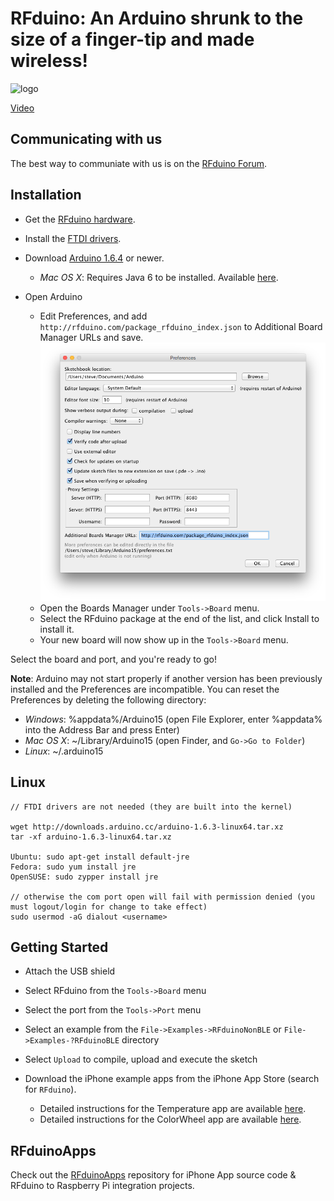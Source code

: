 # RFduino: An Arduino shrunk to the size of a finger-tip and made wireless!

![logo](https://raw.github.com/RFduino/RFduino/master/4up%20image.jpg)

[Video](http://www.youtube.com/watch?v=arWBdGwCJcM)  

## Communicating with us

The best way to communiate with us is on the [RFduino Forum](http://forum.RFduino.com).

## Installation

* Get the [RFduino hardware](http://RFduino.com).

* Install the [FTDI drivers](http://www.ftdichip.com/Drivers/VCP.htm).

* Download [Arduino 1.6.4](http://arduino.cc/en/Main/Software) or newer.
  * _Mac OS X_: Requires Java 6 to be installed. Available [here](https://support.apple.com/kb/DL1572?locale=en_US).

* Open Arduino
  * Edit Preferences, and add ```http://rfduino.com/package_rfduino_index.json``` to Additional Board Manager URLs and save.
      ![preferences](preferences.png)
  * Open the Boards Manager under ```Tools->Board``` menu.
  * Select the RFduino package at the end of the list, and click Install to install it.
  * Your new board will now show up in the ```Tools->Board``` menu.

Select the board and port, and you're ready to go!

<strong>Note</strong>: Arduino may not start properly if another version has been previously installed and the Preferences are incompatible.  You can reset the Preferences by deleting the following directory:
* _Windows_: %appdata%/Arduino15 (open File Explorer, enter %appdata% into the Address Bar and press Enter)
* _Mac OS X_: ~/Library/Arduino15 (open Finder, and ```Go->Go to Folder```)
* _Linux_: ~/.arduino15

## Linux

```
// FTDI drivers are not needed (they are built into the kernel)

wget http://downloads.arduino.cc/arduino-1.6.3-linux64.tar.xz
tar -xf arduino-1.6.3-linux64.tar.xz

Ubuntu: sudo apt-get install default-jre
Fedora: sudo yum install jre
OpenSUSE: sudo zypper install jre

// otherwise the com port open will fail with permission denied (you must logout/login for change to take effect)
sudo usermod -aG dialout <username>
```

## Getting Started

* Attach the USB shield

* Select RFduino from the ```Tools->Board``` menu

* Select the port from the ```Tools->Port``` menu

* Select an example from the ```File->Examples->RFduinoNonBLE``` or ```File->Examples-?RFduinoBLE``` directory

* Select ```Upload``` to compile, upload and execute the sketch

* Download the iPhone example apps from the iPhone App Store (search for ```RFduino```).
    * Detailed instructions for the Temperature app are available [here](http://files.rfdigital.com/rfduino.temperature.guide.pdf).
    * Detailed instructions for the ColorWheel app are available [here](http://files.rfdigital.com/rfduino.rgb.colorwheel.guide.pdf).

## RFduinoApps

Check out the [RFduinoApps](http://github.com/RFduino/RFduinoApps) repository for iPhone App source code & RFduino to Raspberry Pi integration projects.
